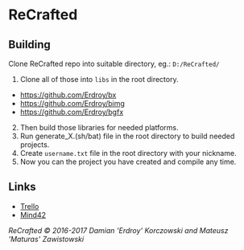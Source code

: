 # ReCrafted

## Building
Clone ReCrafted repo into suitable directory, eg.: `D:/ReCrafted/`
1. Clone all of those into `libs` in the root directory.
- https://github.com/Erdroy/bx
- https://github.com/Erdroy/bimg
- https://github.com/Erdroy/bgfx

2. Then build those libraries for needed platforms.
3. Run generate_X.(sh/bat) file in the root directory to build needed projects.
4. Create `username.txt` file in the root directory with your nickname.
5. Now you can the project you have created and compile any time.

## Links
- [Trello](https://trello.com/b/xGap0YZQ/recrafted)
- [Mind42](https://mind42.com/mindmap/4a8e42f6-a7e8-49a2-832c-3595e9a25301)

*ReCrafted © 2016-2017 Damian 'Erdroy' Korczowski and Mateusz 'Maturas' Zawistowski*
